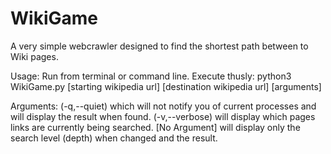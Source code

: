 # WikiGame
A very simple webcrawler designed to find the shortest path between to Wiki pages.

Usage:
Run from terminal or command line. Execute thusly: python3 WikiGame.py [starting wikipedia url] [destination wikipedia url] [arguments]

Arguments: 
(-q,--quiet) which will not notify you of current processes and will display the result when found.
(-v,--verbose) will display which pages links are currently being searched.
[No Argument] will display only the search level (depth) when changed and the result.
